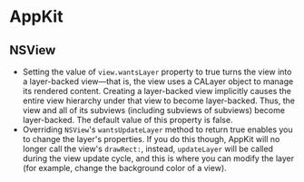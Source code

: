 # AppKit

## NSView
- Setting the value of `view.wantsLayer` property to true turns the view into a layer-backed view—that is, the view uses a CALayer object to manage its rendered content. Creating a layer-backed view implicitly causes the entire view hierarchy under that view to become layer-backed. Thus, the view and all of its subviews (including subviews of subviews) become layer-backed. The default value of this property is false.
- Overriding `NSView`'s `wantsUpdateLayer` method to return true enables you to change the layer's properties. If you do this though, AppKit will no longer call the view's `drawRect:`, instead, `updateLayer` will be called during the view update cycle, and this is where you can modify the layer (for example, change the background color of a view).

